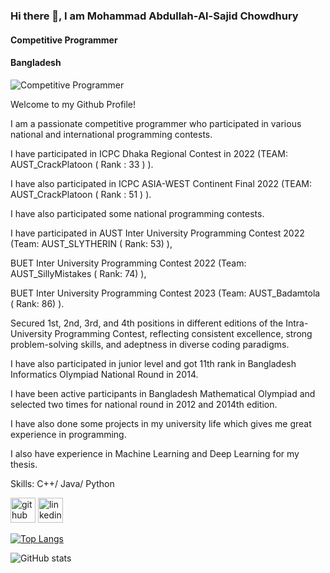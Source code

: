 ### Hi there 👋, I am Mohammad Abdullah-Al-Sajid Chowdhury 
#### Competitive Programmer
#### Bangladesh
![Competitive Programmer](https://media.licdn.com/dms/image/D5603AQEj3WsXYz4XrA/profile-displayphoto-shrink_800_800/0/1692458194313?e=1698278400&v=beta&t=XxUgZ9gp5YsYdGPZQouJuWAc0a6FGumFVutZj9kOksk)

Welcome to my Github Profile!

I am a passionate competitive programmer who participated in various national and international programming contests. 

I have participated in ICPC Dhaka Regional Contest in 2022
(TEAM: AUST_CrackPlatoon ( Rank : 33 ) ). 

I have also participated in ICPC ASIA-WEST Continent Final 2022
(TEAM: AUST_CrackPlatoon ( Rank : 51 ) ). 

I have also participated some national programming contests.

I have participated in AUST Inter University Programming Contest 2022 
(Team: AUST_SLYTHERIN ( Rank: 53) ), 

BUET Inter University Programming Contest 2022 
(Team: AUST_SillyMistakes ( Rank: 74) ), 

BUET Inter University Programming Contest 2023 
(Team: AUST_Badamtola ( Rank: 86) ). 

Secured 1st, 2nd, 3rd, and 4th positions in different editions of the Intra-University Programming Contest, reflecting consistent excellence, strong problem-solving skills, and adeptness in diverse coding paradigms.

I have also participated in junior level and got 11th rank in Bangladesh Informatics Olympiad National Round in 2014.

I have been active participants in Bangladesh Mathematical Olympiad and selected two times for national round in 2012 and 2014th edition.

I have also done some projects in my university life which gives me great experience in programming.

I also have experience in Machine Learning and Deep Learning for my thesis.



Skills: C++/ Java/ Python
 


[<img src='https://cdn.jsdelivr.net/npm/simple-icons@3.0.1/icons/github.svg' alt='github' height='40'>](https://github.com/SajidAbdullah729)  [<img src='https://cdn.jsdelivr.net/npm/simple-icons@3.0.1/icons/linkedin.svg' alt='linkedin' height='40'>](https://www.linkedin.com/in/https://www.linkedin.com/in/mohammad-abdullah-al-sajid-chowdhury-aa6243201//)  

[![Top Langs](https://github-readme-stats.vercel.app/api/top-langs/?username=SajidAbdullah729)](https://github.com/anuraghazra/github-readme-stats)

![GitHub stats](https://github-readme-stats.vercel.app/api?username=SajidAbdullah729&show_icons=true&count_private=true)  

